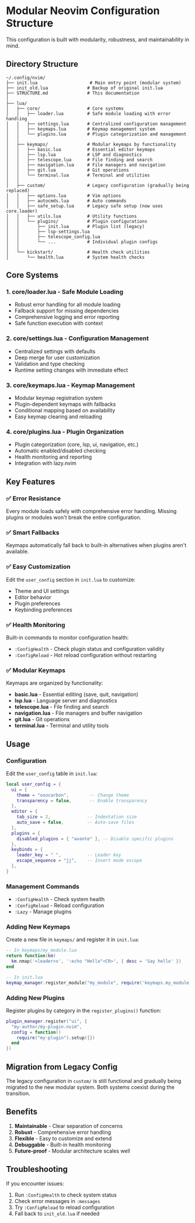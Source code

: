 # Modular Neovim Configuration Structure

This configuration is built with modularity, robustness, and maintainability in mind.

## Directory Structure

```
~/.config/nvim/
├── init.lua                    # Main entry point (modular system)
├── init_old.lua               # Backup of original init.lua
├── STRUCTURE.md               # This documentation
│
├── lua/
│   ├── core/                  # Core systems
│   │   ├── loader.lua         # Safe module loading with error handling
│   │   ├── settings.lua       # Centralized configuration management
│   │   ├── keymaps.lua        # Keymap management system
│   │   └── plugins.lua        # Plugin categorization and management
│   │
│   ├── keymaps/               # Modular keymaps by functionality
│   │   ├── basic.lua          # Essential editor keymaps
│   │   ├── lsp.lua            # LSP and diagnostics
│   │   ├── telescope.lua      # File finding and search
│   │   ├── navigation.lua     # File managers and navigation
│   │   ├── git.lua            # Git operations
│   │   └── terminal.lua       # Terminal and utilities
│   │
│   ├── custom/                # Legacy configuration (gradually being replaced)
│   │   ├── options.lua        # Vim options
│   │   ├── autocmds.lua       # Auto commands
│   │   ├── safe_setup.lua     # Legacy safe setup (now uses core.loader)
│   │   ├── utils.lua          # Utility functions
│   │   └── plugins/           # Plugin configurations
│   │       ├── init.lua       # Plugin list (legacy)
│   │       ├── lsp-settings.lua
│   │       ├── telescope_config.lua
│   │       └── ...            # Individual plugin configs
│   │
│   └── kickstart/             # Health check utilities
│       └── health.lua         # System health checks
```

## Core Systems

### 1. **core/loader.lua** - Safe Module Loading
- Robust error handling for all module loading
- Fallback support for missing dependencies
- Comprehensive logging and error reporting
- Safe function execution with context

### 2. **core/settings.lua** - Configuration Management
- Centralized settings with defaults
- Deep merge for user customization
- Validation and type checking
- Runtime setting changes with immediate effect

### 3. **core/keymaps.lua** - Keymap Management
- Modular keymap registration system
- Plugin-dependent keymaps with fallbacks
- Conditional mapping based on availability
- Easy keymap clearing and reloading

### 4. **core/plugins.lua** - Plugin Organization
- Plugin categorization (core, lsp, ui, navigation, etc.)
- Automatic enabled/disabled checking
- Health monitoring and reporting
- Integration with lazy.nvim

## Key Features

### ✅ **Error Resistance**
Every module loads safely with comprehensive error handling. Missing plugins or modules won't break the entire configuration.

### ✅ **Smart Fallbacks**
Keymaps automatically fall back to built-in alternatives when plugins aren't available.

### ✅ **Easy Customization**
Edit the `user_config` section in `init.lua` to customize:
- Theme and UI settings
- Editor behavior
- Plugin preferences
- Keybinding preferences

### ✅ **Health Monitoring**
Built-in commands to monitor configuration health:
- `:ConfigHealth` - Check plugin status and configuration validity
- `:ConfigReload` - Hot reload configuration without restarting

### ✅ **Modular Keymaps**
Keymaps are organized by functionality:
- **basic.lua** - Essential editing (save, quit, navigation)
- **lsp.lua** - Language server and diagnostics
- **telescope.lua** - File finding and search
- **navigation.lua** - File managers and buffer navigation
- **git.lua** - Git operations
- **terminal.lua** - Terminal and utility tools

## Usage

### Configuration
Edit the `user_config` table in `init.lua`:

```lua
local user_config = {
  ui = {
    theme = "oxocarbon",        -- Change theme
    transparency = false,       -- Enable transparency
  },
  editor = {
    tab_size = 2,              -- Indentation size
    auto_save = false,         -- Auto-save files
  },
  plugins = {
    disabled_plugins = { "avante" }, -- Disable specific plugins
  },
  keybinds = {
    leader_key = " ",          -- Leader key
    escape_sequence = "jj",    -- Insert mode escape
  },
}
```

### Management Commands
- `:ConfigHealth` - Check system health
- `:ConfigReload` - Reload configuration
- `:Lazy` - Manage plugins

### Adding New Keymaps
Create a new file in `keymaps/` and register it in `init.lua`:

```lua
-- In keymaps/my_module.lua
return function(km)
  km.nmap('<leader>x', ':echo "Hello"<CR>', { desc = 'Say hello' })
end

-- In init.lua
keymap_manager.register_module("my_module", require('keymaps.my_module'))
```

### Adding New Plugins
Register plugins by category in the `register_plugins()` function:

```lua
plugin_manager.register("ui", {
  "my-author/my-plugin.nvim",
  config = function()
    require("my-plugin").setup({})
  end
})
```

## Migration from Legacy Config

The legacy configuration in `custom/` is still functional and gradually being migrated to the new modular system. Both systems coexist during the transition.

## Benefits

1. **Maintainable** - Clear separation of concerns
2. **Robust** - Comprehensive error handling
3. **Flexible** - Easy to customize and extend
4. **Debuggable** - Built-in health monitoring
5. **Future-proof** - Modular architecture scales well

## Troubleshooting

If you encounter issues:
1. Run `:ConfigHealth` to check system status
2. Check error messages in `:messages`
3. Try `:ConfigReload` to reload configuration
4. Fall back to `init_old.lua` if needed